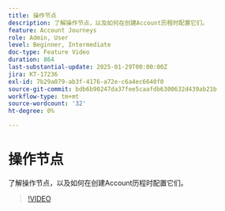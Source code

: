 ```yaml
---
title: 操作节点
description: 了解操作节点，以及如何在创建Account历程时配置它们。
feature: Account Journeys
role: Admin, User
level: Beginner, Intermediate
doc-type: Feature Video
duration: 864
last-substantial-update: 2025-01-29T00:00:00Z
jira: KT-17236
exl-id: 7b29a079-ab3f-4176-a72e-c6a4ec6640f0
source-git-commit: bdb6b90247da37fee5caafdb6300632d439ab21b
workflow-type: tm+mt
source-wordcount: '32'
ht-degree: 0%

---
```


# 操作节点

了解操作节点，以及如何在创建Account历程时配置它们。

>[!VIDEO](https://video.tv.adobe.com/v/3443255/?learn=on&enablevpops&captions=chi_hans)
